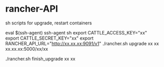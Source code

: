 # rancher-API
sh scripts for upgrade, restart containers


eval $(ssh-agent)
ssh-agent sh
export CATTLE_ACCESS_KEY="xx"  
export CATTLE_SECRET_KEY="xx" 
export RANCHER_API_URL="http://xx.xx.xx:9091/v1" 
./rancher.sh upgrade xx xx xx.xx.xx:5000/xx/xx

./rancher.sh finish_upgrade xx xx
